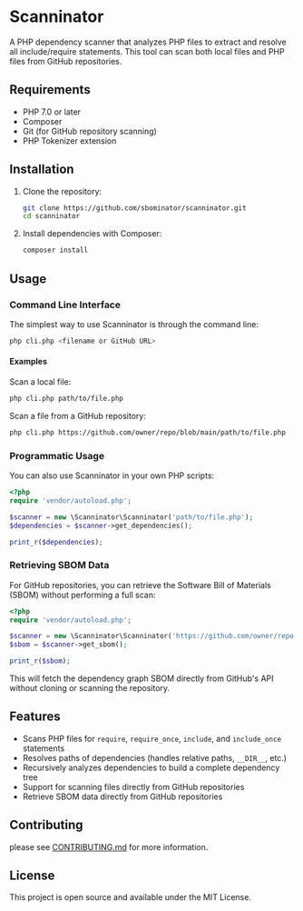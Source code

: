 # Scanninator

A PHP dependency scanner that analyzes PHP files to extract and resolve all include/require statements. This tool can scan both local files and PHP files from GitHub repositories.

## Requirements

- PHP 7.0 or later
- Composer
- Git (for GitHub repository scanning)
- PHP Tokenizer extension

## Installation

1. Clone the repository:

   ```bash
   git clone https://github.com/sbominator/scanninator.git
   cd scanninator
   ```

2. Install dependencies with Composer:

   ```bash
   composer install
   ```

## Usage

### Command Line Interface

The simplest way to use Scanninator is through the command line:

```bash
php cli.php <filename or GitHub URL>
```

#### Examples

Scan a local file:

```bash
php cli.php path/to/file.php
```

Scan a file from a GitHub repository:

```bash
php cli.php https://github.com/owner/repo/blob/main/path/to/file.php
```

### Programmatic Usage

You can also use Scanninator in your own PHP scripts:

```php
<?php
require 'vendor/autoload.php';

$scanner = new \Scanninator\Scanninator('path/to/file.php');
$dependencies = $scanner->get_dependencies();

print_r($dependencies);
```

### Retrieving SBOM Data

For GitHub repositories, you can retrieve the Software Bill of Materials (SBOM) without performing a full scan:

```php
<?php
require 'vendor/autoload.php';

$scanner = new \Scanninator\Scanninator('https://github.com/owner/repo');
$sbom = $scanner->get_sbom();

print_r($sbom);
```

This will fetch the dependency graph SBOM directly from GitHub's API without cloning or scanning the repository.

## Features

- Scans PHP files for `require`, `require_once`, `include`, and `include_once` statements
- Resolves paths of dependencies (handles relative paths, `__DIR__`, etc.)
- Recursively analyzes dependencies to build a complete dependency tree
- Support for scanning files directly from GitHub repositories
- Retrieve SBOM data directly from GitHub repositories

## Contributing

please see [CONTRIBUTING.md](CONTRIBUTING.md) for more information.

## License

This project is open source and available under the MIT License.
